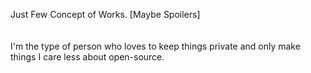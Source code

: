 Just Few Concept of Works. [Maybe Spoilers]
</br>
</br>
</br>
I'm the type of person who loves to keep things private and only make things I care less about open-source.
